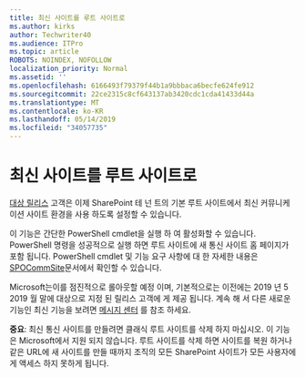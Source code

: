```yaml
---
title: 최신 사이트를 루트 사이트로
ms.author: kirks
author: Techwriter40
ms.audience: ITPro
ms.topic: article
ROBOTS: NOINDEX, NOFOLLOW
localization_priority: Normal
ms.assetid: ''
ms.openlocfilehash: 6166493f79379f44b1a9bbbaca6becfe624fe912
ms.sourcegitcommit: 22ce2315c8cf643137ab3420cdc1cda41433d44a
ms.translationtype: MT
ms.contentlocale: ko-KR
ms.lasthandoff: 05/14/2019
ms.locfileid: "34057735"
---
```

# <a name="modern-site-as-root-site"></a>최신 사이트를 루트 사이트로

[대상 릴리스](https://docs.microsoft.com/en-us/office365/admin/manage/release-options-in-office-365?view=o365-worldwide) 고객은 이제 SharePoint 테 넌 트의 기본 루트 사이트에서 최신 커뮤니케이션 사이트 환경을 사용 하도록 설정할 수 있습니다.

이 기능은 간단한 PowerShell cmdlet을 실행 하 여 활성화할 수 있습니다. PowerShell 명령을 성공적으로 실행 하면 루트 사이트에 새 통신 사이트 홈 페이지가 포함 됩니다. PowerShell cmdlet 및 기능 요구 사항에 대 한 자세한 내용은 [SPOCommSite](https://docs.microsoft.com/en-us/powershell/module/sharepoint-online/Enable-SPOCommSite?view=sharepoint-ps)문서에서 확인할 수 있습니다. 

Microsoft는이를 점진적으로 롤아웃할 예정 이며, 기본적으로는 이전에는 2019 년 5 2019 월 말에 대상으로 지정 된 릴리스 고객에 게 제공 됩니다. 계속 해 서 다른 새로운 기능인 최신 기능을 보려면 [메시지 센터](https://admin.microsoft.com/AdminPortal/Home#/MessageCenter) 를 참조 하세요. 

**중요**: 최신 통신 사이트를 만들려면 클래식 루트 사이트를 삭제 하지 마십시오. 이 기능은 Microsoft에서 지원 되지 않습니다. 루트 사이트를 삭제 하면 사이트를 복원 하거나 같은 URL에 새 사이트를 만들 때까지 조직의 모든 SharePoint 사이트가 모든 사용자에 게 액세스 하지 못하게 됩니다. 
 
 